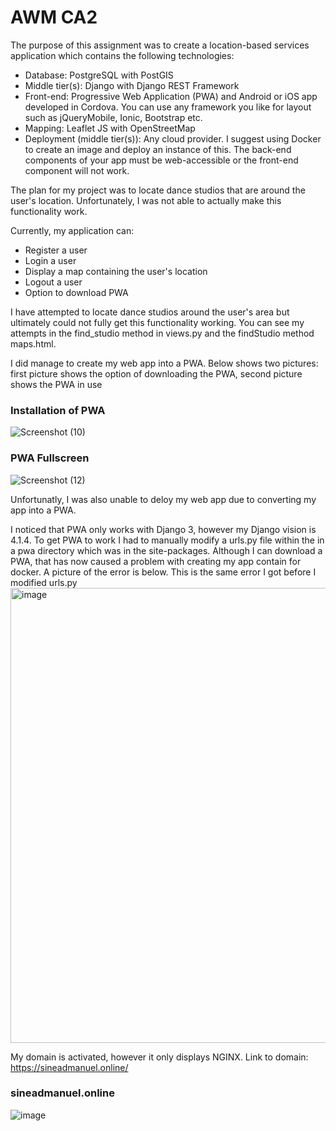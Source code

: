 # AWM CA2

The purpose of this assignment was to create a location-based services application which contains the following technologies:
- Database: PostgreSQL with PostGIS
- Middle tier(s): Django with Django REST Framework
- Front-end: Progressive Web Application (PWA) and Android or iOS app developed in Cordova. You can use any framework you like for layout such as jQueryMobile, Ionic, Bootstrap etc.
- Mapping: Leaflet JS with OpenStreetMap
- Deployment (middle tier(s)): Any cloud provider. I suggest using Docker to create an image and deploy an instance of this. The back-end components of your app must be web-accessible or the front-end component will not work.

The plan for my project was to locate dance studios that are around the user's location. Unfortunately, I was not able to actually make this functionality work.

Currently, my application can:
- Register a user
- Login a user
- Display a map containing the user's location
- Logout a user
- Option to download PWA

I have attempted to locate dance studios around the user's area but ultimately could not fully get this functionality working. You can see my attempts in the find_studio method in views.py and the findStudio method maps.html.

I did manage to create my web app into a PWA. Below shows two pictures: first picture shows the option of downloading the PWA, second picture shows the PWA in use

### Installation of PWA
![Screenshot (10)](https://user-images.githubusercontent.com/71662080/206944752-bba918b3-0f95-42fa-807a-467345b2a5c4.png)


### PWA Fullscreen

![Screenshot (12)](https://user-images.githubusercontent.com/71662080/206945163-c43214f4-1754-47b8-8970-f2a8747c9f4d.png)


Unfortunatly, I was also unable to deloy my web app due to converting my app into a PWA.

I noticed that PWA only works with Django 3, however my Django vision is 4.1.4.
To get PWA to work I had to manually modify a urls.py file within the in a pwa directory which was in the site-packages. Although I can download a PWA, that has now caused a problem with creating my app contain for docker. A picture of the error is below. This is the same error I got before I modified urls.py
<img width="728" alt="image" src="https://user-images.githubusercontent.com/71662080/206954231-bc3b45a8-6159-4c9f-8949-3941c4fb81fc.png">

My domain is activated, however it only displays NGINX.
Link to domain: https://sineadmanuel.online/

### sineadmanuel.online
![image](https://user-images.githubusercontent.com/71662080/206954373-1f5d62b9-8a69-4845-9003-864c0db98983.png)

